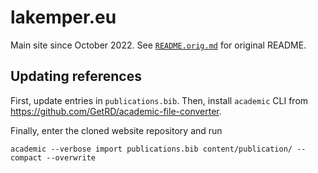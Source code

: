 # lakemper.eu

Main site since October 2022. See [`README.orig.md`](README.orig.md) for original README.

## Updating references
First, update entries in `publications.bib`. Then, install `academic` CLI from
https://github.com/GetRD/academic-file-converter.

Finally, enter the cloned website repository and run
```shell
academic --verbose import publications.bib content/publication/ --compact --overwrite
```

